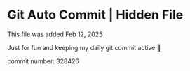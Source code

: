 # Git Auto Commit | Hidden File

This file was added Feb 12, 2025

Just for fun and keeping my daily git commit active 🤪

commit number: 328426

